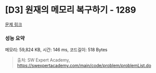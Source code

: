 # [D3] 원재의 메모리 복구하기 - 1289 

[문제 링크](https://swexpertacademy.com/main/code/problem/problemDetail.do?contestProbId=AV19AcoKI9sCFAZN) 

### 성능 요약

메모리: 59,824 KB, 시간: 146 ms, 코드길이: 518 Bytes



> 출처: SW Expert Academy, https://swexpertacademy.com/main/code/problem/problemList.do